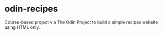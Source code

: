 # odin-recipes
Course-based project via The Odin Project to build a simple recipes website using HTML only.
